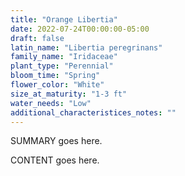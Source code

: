 ```yaml
---
title: "Orange Libertia"
date: 2022-07-24T00:00:00-05:00
draft: false
latin_name: "Libertia peregrinans"
family_name: "Iridaceae"
plant_type: "Perennial"
bloom_time: "Spring"
flower_color: "White"
size_at_maturity: "1-3 ft"
water_needs: "Low"
additional_characteristices_notes: ""
---
```


SUMMARY goes here.

<!--more-->

CONTENT goes here.